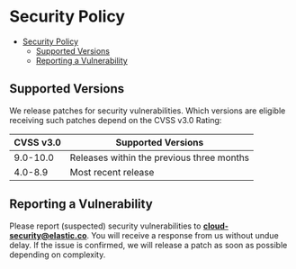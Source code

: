 # Security Policy

* [Security Policy](#security-policy)
  * [Supported Versions](#supported-versions)
  * [Reporting a Vulnerability](#reporting-a-vulnerability)

## Supported Versions

We release patches for security vulnerabilities. Which versions are eligible
receiving such patches depend on the CVSS v3.0 Rating:

| CVSS v3.0 | Supported Versions                        |
| --------- | ----------------------------------------- |
| 9.0-10.0  | Releases within the previous three months |
| 4.0-8.9   | Most recent release                       |

## Reporting a Vulnerability

Please report (suspected) security vulnerabilities to
**[cloud-security@elastic.co](mailto:cloud-security@elastic.co)**. You will
receive a response from us without undue delay. If the issue is confirmed,
we will release a patch as soon as possible depending on complexity.
